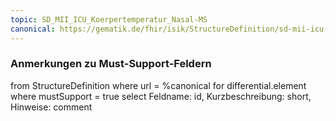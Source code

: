 ```yaml
---
topic: SD_MII_ICU_Koerpertemperatur_Nasal-MS
canonical: https://gematik.de/fhir/isik/StructureDefinition/sd-mii-icu-koerpertemperatur-nasal
---
```


### Anmerkungen zu Must-Support-Feldern

<fql>
from
	StructureDefinition
where 
    url = %canonical
for differential.element
where mustSupport = true
select
	Feldname: id, Kurzbeschreibung: short, Hinweise: comment
</fql>


